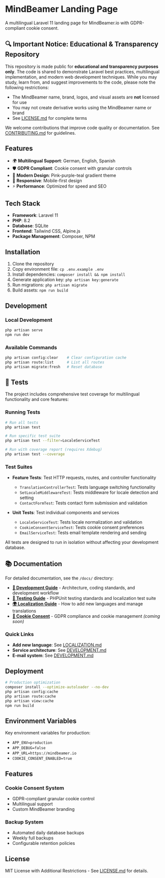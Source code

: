 # MindBeamer Landing Page

A multilingual Laravel 11 landing page for MindBeamer.io with GDPR-compliant cookie consent.

## 🔍 Important Notice: Educational & Transparency Repository

This repository is made public for **educational and transparency purposes only**. The code is shared to demonstrate Laravel best practices, multilingual implementation, and modern web development techniques. While you may study, learn from, and suggest improvements to the code, please note the following restrictions:

- The MindBeamer name, brand, logos, and visual assets are **not** licensed for use
- You may not create derivative works using the MindBeamer name or brand
- See [LICENSE.md](LICENSE.md) for complete terms

We welcome contributions that improve code quality or documentation. See [CONTRIBUTING.md](CONTRIBUTING.md) for guidelines.

## Features

- 🌍 **Multilingual Support**: German, English, Spanish
- 🛡️ **GDPR Compliant**: Cookie consent with granular controls
- 🎨 **Modern Design**: Pink-purple-teal gradient theme
- 📱 **Responsive**: Mobile-first design
- ⚡ **Performance**: Optimized for speed and SEO

## Tech Stack

- **Framework**: Laravel 11
- **PHP**: 8.2
- **Database**: SQLite
- **Frontend**: Tailwind CSS, Alpine.js
- **Package Management**: Composer, NPM

## Installation

1. Clone the repository
2. Copy environment file: `cp .env.example .env`
3. Install dependencies: `composer install && npm install`
4. Generate application key: `php artisan key:generate`
5. Run migrations: `php artisan migrate`
6. Build assets: `npm run build`

## Development

### Local Development
```bash
php artisan serve
npm run dev
```

### Available Commands
```bash
php artisan config:clear    # Clear configuration cache
php artisan route:list      # List all routes
php artisan migrate:fresh   # Reset database
```

## 🧪 Tests

The project includes comprehensive test coverage for multilingual functionality and core features:

### Running Tests
```bash
# Run all tests
php artisan test

# Run specific test suite
php artisan test --filter=LocaleServiceTest

# Run with coverage report (requires Xdebug)
php artisan test --coverage
```

### Test Suites

- **Feature Tests**: Test HTTP requests, routes, and controller functionality
  - `TranslationControllerTest`: Tests language switching functionality
  - `SetLocaleMiddlewareTest`: Tests middleware for locale detection and setting
  - `ContactFormTest`: Tests contact form submission and validation

- **Unit Tests**: Test individual components and services
  - `LocaleServiceTest`: Tests locale normalization and validation
  - `CookieConsentServiceTest`: Tests cookie consent preferences
  - `EmailServiceTest`: Tests email template rendering and sending

All tests are designed to run in isolation without affecting your development database.

## 📚 Documentation

For detailed documentation, see the `/docs/` directory:

- **[📖 Development Guide](docs/DEVELOPMENT.md)** - Architecture, coding standards, and development workflow
- **[🧪 Testing Guide](docs/TESTING.md)** - PHPUnit testing standards and localization test suite
- **[🌍 Localization Guide](docs/LOCALIZATION.md)** - How to add new languages and manage translations
- **[🍪 Cookie Consent](docs/COOKIES.md)** - GDPR compliance and cookie management *(coming soon)*

### Quick Links
- **Add new language**: See [LOCALIZATION.md](docs/LOCALIZATION.md#-neue-sprache-hinzufügen)
- **Service architecture**: See [DEVELOPMENT.md](docs/DEVELOPMENT.md#️-architektur)
- **E-mail system**: See [DEVELOPMENT.md](docs/DEVELOPMENT.md#e-mail-system)

## Deployment

```bash
# Production optimization
composer install --optimize-autoloader --no-dev
php artisan config:cache
php artisan route:cache
php artisan view:cache
npm run build
```

## Environment Variables

Key environment variables for production:

- `APP_ENV=production`
- `APP_DEBUG=false`
- `APP_URL=https://mindbeamer.io`
- `COOKIE_CONSENT_ENABLED=true`

## Features

### Cookie Consent System
- GDPR-compliant granular cookie control
- Multilingual support
- Custom MindBeamer branding

### Backup System  
- Automated daily database backups
- Weekly full backups
- Configurable retention policies

## License

MIT License with Additional Restrictions - See [LICENSE.md](LICENSE.md) for details.
